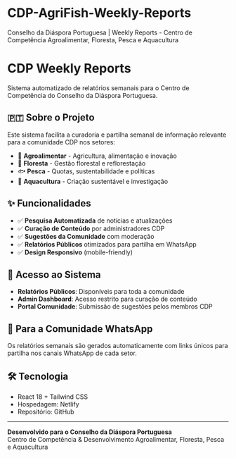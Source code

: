 # CDP-AgriFish-Weekly-Reports
Conselho da Diáspora Portuguesa | Weekly Reports - Centro de Competência Agroalimentar, Floresta, Pesca e Aquacultura
# CDP Weekly Reports
Sistema automatizado de relatórios semanais para o Centro de Competência do Conselho da Diáspora Portuguesa.

## 🇵🇹 Sobre o Projeto
Este sistema facilita a curadoria e partilha semanal de informação relevante para a comunidade CDP nos setores:
- 🌾 **Agroalimentar** - Agricultura, alimentação e inovação
- 🌲 **Floresta** - Gestão florestal e reflorestação  
- 🐟 **Pesca** - Quotas, sustentabilidade e políticas
- 🦐 **Aquacultura** - Criação sustentável e investigação

## ✨ Funcionalidades
- ✅ **Pesquisa Automatizada** de notícias e atualizações
- ✅ **Curação de Conteúdo** por administradores CDP
- ✅ **Sugestões da Comunidade** com moderação
- ✅ **Relatórios Públicos** otimizados para partilha em WhatsApp
- ✅ **Design Responsivo** (mobile-friendly)

## 🚀 Acesso ao Sistema
- **Relatórios Públicos**: Disponíveis para toda a comunidade
- **Admin Dashboard**: Acesso restrito para curação de conteúdo
- **Portal Comunidade**: Submissão de sugestões pelos membros CDP

## 📱 Para a Comunidade WhatsApp
Os relatórios semanais são gerados automaticamente com links únicos para partilha nos canais WhatsApp de cada setor.

## 🛠️ Tecnologia
- React 18 + Tailwind CSS
- Hospedagem: Netlify
- Repositório: GitHub

---

**Desenvolvido para o Conselho da Diáspora Portuguesa**  
Centro de Competência & Desenvolvimento Agroalimentar, Floresta, Pesca e Aquacultura
